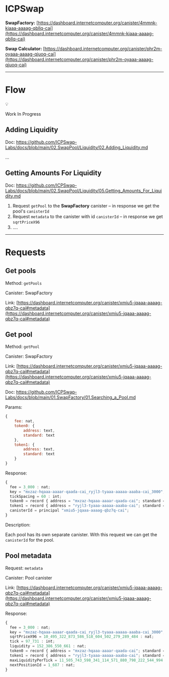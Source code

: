 # ICPSwap

**SwapFactory:** [https://dashboard.internetcomputer.org/canister/4mmnk-kiaaa-aaaag-qbllq-cai](https://dashboard.internetcomputer.org/canister/4mmnk-kiaaa-aaaag-qbllq-cai)

**Swap Calculator:** [https://dashboard.internetcomputer.org/canister/phr2m-oyaaa-aaaag-qjuoq-cai](https://dashboard.internetcomputer.org/canister/phr2m-oyaaa-aaaag-qjuoq-cai)

---

# Flow

<aside>
💡

Work In Progress

</aside>

## Adding Liquidity

Doc: https://github.com/ICPSwap-Labs/docs/blob/main/02.SwapPool/Liquidity/02.Adding_Liquidity.md

…

## **Getting Amounts For Liquidity**

Doc: https://github.com/ICPSwap-Labs/docs/blob/main/02.SwapPool/Liquidity/05.Getting_Amounts_For_Liquidity.md

1. Request `getPool` to the **SwapFactory** canister – in response we get the pool's `canisterId`
2. Request `metadata` to the canister with id `canisterId` – in response we get `sqrtPriceX96`
3. ….

---

# Requests

## Get pools

Method: `getPools`

Canister: SwapFactory

Link: [https://dashboard.internetcomputer.org/canister/xmiu5-jqaaa-aaaag-qbz7q-cai#metadata](https://dashboard.internetcomputer.org/canister/xmiu5-jqaaa-aaaag-qbz7q-cai#metadata)

## Get pool

Method: `getPool`

Canister: SwapFactory

Link: [https://dashboard.internetcomputer.org/canister/xmiu5-jqaaa-aaaag-qbz7q-cai#metadata](https://dashboard.internetcomputer.org/canister/xmiu5-jqaaa-aaaag-qbz7q-cai#metadata)

Doc: https://github.com/ICPSwap-Labs/docs/blob/main/01.SwapFactory/01.Searching_a_Pool.md

Params:

```jsx
{
	fee: nat,
	token0: {
		address: text,
		standard: text
	},
	token1: {
		address: text,
		standard: text
	}
}
```

Response:

```jsx
{
  fee = 3_000 : nat;
  key = "mxzaz-hqaaa-aaaar-qaada-cai_ryjl3-tyaaa-aaaaa-aaaba-cai_3000";
  tickSpacing = 60 : int;
  token0 = record { address = "mxzaz-hqaaa-aaaar-qaada-cai"; standard = "ICRC2" };
  token1 = record { address = "ryjl3-tyaaa-aaaaa-aaaba-cai"; standard = "ICP" };
  canisterId = principal "xmiu5-jqaaa-aaaag-qbz7q-cai";
}
```

Description:

Each pool has its own separate canister. With this request we can get the `canisterId` for the pool.

## Pool metadata

Request: `metadata`

Canister: Pool canister

Link: [https://dashboard.internetcomputer.org/canister/xmiu5-jqaaa-aaaag-qbz7q-cai#metadata](https://dashboard.internetcomputer.org/canister/xmiu5-jqaaa-aaaag-qbz7q-cai#metadata)

Response:

```jsx
{
  fee = 3_000 : nat;
  key = "mxzaz-hqaaa-aaaar-qaada-cai_ryjl3-tyaaa-aaaaa-aaaba-cai_3000";
  sqrtPriceX96 = 10_495_322_873_586_518_604_502_279_289_484 : nat;
  tick = 97_731 : int;
  liquidity = 152_386_550_661 : nat;
  token0 = record { address = "mxzaz-hqaaa-aaaar-qaada-cai"; standard = "ICRC2" };
  token1 = record { address = "ryjl3-tyaaa-aaaaa-aaaba-cai"; standard = "ICP" };
  maxLiquidityPerTick = 11_505_743_598_341_114_571_880_798_222_544_994 : nat;
  nextPositionId = 1_687 : nat;
}
```